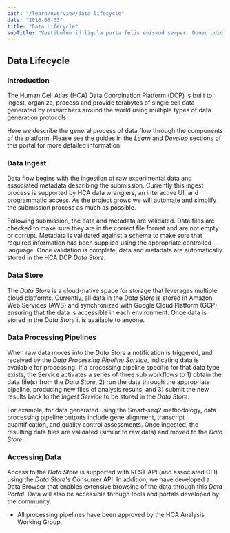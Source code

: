 ```yaml
---
path: "/learn/overview/data-lifecycle"
date: "2018-05-03"
title: "Data Lifecycle"
subTitle: "Vestibulum id ligula porta felis euismod semper. Donec odio dui."
---
```


## Data Lifecycle

### Introduction ###

The Human Cell Atlas (HCA) Data Coordination Platform (DCP) is built to ingest, organize, process and provide terabytes of single cell data generated by researchers around the world using multiple types of data generation protocols.

Here we describe the general process of data flow through the components of the platform. Please see the guides in the *Learn* and *Develop* sections of this portal for more detailed information. 

### Data Ingest ###

Data flow begins with the ingestion of raw experimental data and associated metadata describing the submission. Currently this ingest process is supported by HCA data wranglers, an interactive UI, and programmatic access. As the project grows we will automate and simplify the submission process as much as possible. 

Following submission, the data and metadata are validated. Data files are checked to make sure they are in the correct file format and are not empty or corrupt. Metadata is validated against a schema to make sure that required information has been supplied using the appropriate controlled language. Once validation is complete, data and metadata are automatically stored in the HCA DCP *Data Store*.

### Data Store ###
The *Data Store* is a cloud-native space for storage that leverages multiple cloud platforms. Currently, all data in the *Data Store* is stored in Amazon Web Services (AWS) and synchronized with Google Cloud Platform (GCP), ensuring that the data is accessible in each environment. Once data is stored in the *Data Store* it is available to anyone.

### Data Processing Pipelines ###

When raw data moves into the *Data Store* a notification is triggered, and received by the *Data Processing Pipeline Service*, indicating data is available for processing. If a processing pipeline specific for that data type exists, the Service activates a series of three sub workflows to 1) obtain the data file(s) from the *Data Store*, 2) run the data through the appropriate pipeline, producing new files of analysis results, and 3) submit the new results back to the *Ingest Service* to be stored in the *Data Store*.

For example, for data generated using the Smart-seq2 methodology, data processing pipeline outputs include gene alignment, transcript quantification, and quality control assessments. Once ingested, the resulting data files are validated (similar to raw data) and moved to the *Data Store*.



### Accessing Data ###
Access to the *Data Store* is supported with REST API (and associated CLI) using the *Data Store*'s Consumer API. In addition, we have developed a Data Browser that enables extensive browsing of the data through this *Data Portal*. Data will also be accessible through tools and portals developed by the community.

* All processing pipelines have been approved by the HCA Analysis Working Group.
